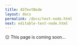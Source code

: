 ```yaml
---
title: ASTextNode
layout: docs
permalink: /docs/text-node.html
next: editable-text-node.html
---
```


<div>😑 This page is coming soon...</div>